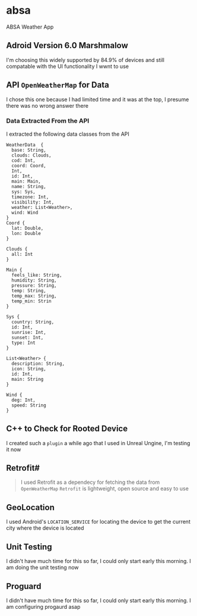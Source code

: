 # absa
ABSA Weather App

## Adroid Version 6.0 Marshmalow
I'm choosing this widely supported by 84.9% of devices and still compatable with the UI functionality I wwnt to use

## API `OpenWeatherMap` for Data
I chose this one because I had limited time and it was at the top, I presume there was no wrong answer there

### Data Extracted From the API
I extracted the following data classes from the API
```
WeatherData  {
  base: String,
  clouds: Clouds,
  cod: Int,
  coord: Coord,
  Int,
  id: Int,
  main: Main,
  name: String,
  sys: Sys,
  timezone: Int,
  visibility: Int,
  weather: List<Weather>,
  wind: Wind
}
Coord {
  lat: Double,
  lon: Double
}

Clouds {
  all: Int
}

Main {
  feels_like: String,
  humidity: String,
  pressure: String,
  temp: String,
  temp_max: String,
  temp_min: Strin
}

Sys {
  country: String,
  id: Int,
  sunrise: Int,
  sunset: Int,
  type: Int
}

List<Weather> {
  description: String,
  icon: String,
  id: Int,
  main: String
}

Wind {
  deg: Int,
  speed: String
}
```

## C++ to Check for Rooted Device
I created such a `plugin` a while ago that I used in Unreal Ungine, I'm testing it now

## Retrofit#
> I used Retrofit as a dependecy for fetching the data from `OpenWeatherMap`
`Retrofit` is lightweight, open source and easy to use

## GeoLocation 
I used Android's `LOCATION_SERVICE` for locating the device to get the current city where the device is located

## Unit Testing
I didn't have much time for this so far, I could only start early this morning. I am doing the unit testing now

## Proguard
I didn't have much time for this so far, I could only start early this morning. I am configuring progaurd asap
